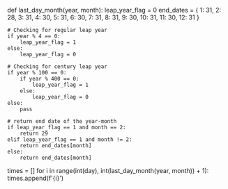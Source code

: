 def last_day_month(year, month):
    leap_year_flag = 0
    end_dates = {
        1: 31,
        2: 28,
        3: 31,
        4: 30,
        5: 31,
        6: 30,
        7: 31,
        8: 31,
        9: 30,
        10: 31,
        11: 30,
        12: 31
    }

    # Checking for regular leap year
    if year % 4 == 0:
        leap_year_flag = 1
    else:
        leap_year_flag = 0

    # Checking for century leap year
    if year % 100 == 0:
        if year % 400 == 0:
            leap_year_flag = 1
        else:
            leap_year_flag = 0
    else:
        pass

    # return end date of the year-month
    if leap_year_flag == 1 and month == 2:
        return 29
    elif leap_year_flag == 1 and month != 2:
        return end_dates[month]
    else:
        return end_dates[month]


times = []
for i in range(int(day), int(last_day_month(year, month)) + 1):
    times.append(f'{i}')
